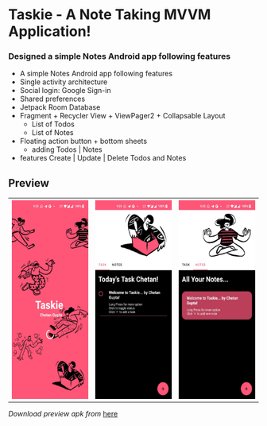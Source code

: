 # Taskie - A Note Taking MVVM Application! 
### Designed a simple Notes Android app following features
- A simple Notes Android app following features
- Single activity architecture
- Social login: Google Sign-in 
- Shared preferences
- Jetpack Room Database
- Fragment + Recycler View + ViewPager2 + Collapsable Layout 
    - List of Todos
    - List of Notes
- Floating action button + bottom sheets 
    - adding Todos | Notes
- features Create | Update | Delete Todos and Notes

## Preview
<table style="width:100%">
<tr>
 <th><img src="preview_1.jpeg" width="200" height="400"></th>
 <th><img src="preview_2.jpeg" width="200" height="400"></th>
 <th><img src="preview_3.jpeg" width="200" height="400"></th>
</tr>
</table>

*Download preview apk from* [here](taskie.apk)

